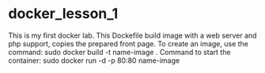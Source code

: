 # docker_lesson_1
This is my first docker lab.
This Dockefile build image with a web server and php support, copies the prepared front page.
To create an image, use the command: sudo docker build -t name-image .
Command to start the container: sudo docker run -d -p 80:80 name-image
